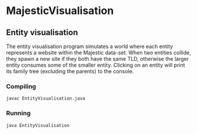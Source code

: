 # MajesticVisualisation

## Entity visualisation
The entity visualisation program simulates a world where each entity represents a website within the Majestic data-set. When two entities collide, they spawn a new site if they both have the same TLD, otherwise the larger entity consumes some of the smaller entity. Clicking on an entity will print its family tree (excluding the parents) to the console.

### Compiling
```
javac EntityVisualisation.java
```

### Running
```
java EntityVisualisation
```

